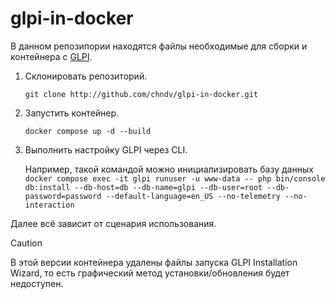 # glpi-in-docker

В данном репозипории находятся файлы необходимые для сборки и контейнера с [GLPI](https://github.com/glpi-project/glpi).

1. Склонировать репозиторий.

    `git clone http://github.com/chndv/glpi-in-docker.git`

2. Запустить контейнер.
    
    `docker compose up -d --build`
    
3. Выполнить настройку GLPI через CLI.
    
    Например, такой командой можно инициализировать базу данных `docker compose exec -it glpi runuser -u www-data -- php bin/console db:install --db-host=db --db-name=glpi --db-user=root --db-password=password --default-language=en_US --no-telemetry --no-interaction`

Далее всё зависит от сценария использования.

> [!CAUTION]
> В этой версии контейнера удалены файлы запуска GLPI Installation Wizard, то есть графический метод установки/обновления будет недоступен.
